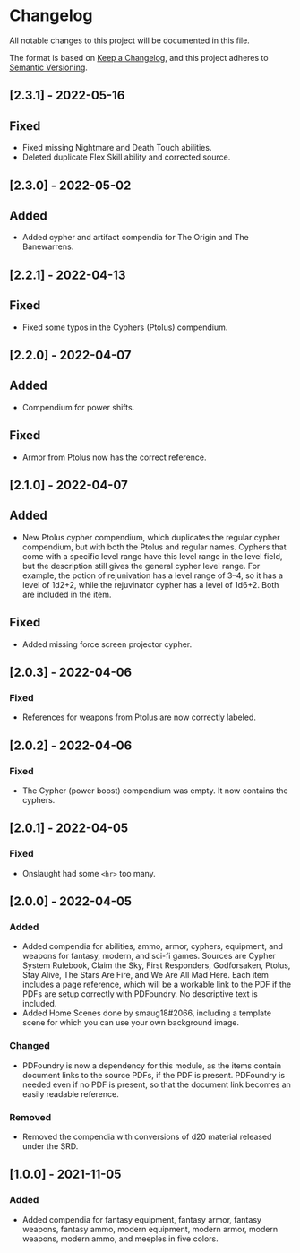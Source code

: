 # Changelog

All notable changes to this project will be documented in this file.

The format is based on [Keep a Changelog](https://keepachangelog.com/en/1.0.0/), and this project adheres to [Semantic Versioning](https://semver.org/spec/v2.0.0.html).

## [2.3.1] - 2022-05-16
## Fixed
- Fixed missing Nightmare and Death Touch abilities.
- Deleted duplicate Flex Skill ability and corrected source.

## [2.3.0] - 2022-05-02
## Added
- Added cypher and artifact compendia for The Origin and The Banewarrens.

## [2.2.1] - 2022-04-13
## Fixed
- Fixed some typos in the Cyphers (Ptolus) compendium.

## [2.2.0] - 2022-04-07
## Added
- Compendium for power shifts.

## Fixed
- Armor from Ptolus now has the correct reference.

## [2.1.0] - 2022-04-07
## Added
- New Ptolus cypher compendium, which duplicates the regular cypher compendium, but with both the Ptolus and regular names. Cyphers that come with a specific level range have this level range in the level field, but the description still gives the general cypher level range. For example, the potion of rejunivation has a level range of 3–4, so it has a level of 1d2+2, while the rejuvinator cypher has a level of 1d6+2. Both are included in the item.

## Fixed
- Added missing force screen projector cypher.

## [2.0.3] - 2022-04-06
### Fixed
- References for weapons from Ptolus are now correctly labeled.

## [2.0.2] - 2022-04-06
### Fixed
- The Cypher (power boost) compendium was empty. It now contains the cyphers.

## [2.0.1] - 2022-04-05
### Fixed
- Onslaught had some `<hr>` too many.

## [2.0.0] - 2022-04-05
### Added
- Added compendia for abilities, ammo, armor, cyphers, equipment, and weapons for fantasy, modern, and sci-fi games. Sources are Cypher System Rulebook, Claim the Sky, First Responders, Godforsaken, Ptolus, Stay Alive, The Stars Are Fire, and We Are All Mad Here. Each item includes a page reference, which will be a workable link to the PDF if the PDFs are setup correctly with PDFoundry. No descriptive text is included.
- Added Home Scenes done by smaug18#2066, including a template scene for which you can use your own background image.

### Changed
- PDFoundry is now a dependency for this module, as the items contain document links to the source PDFs, if the PDF is present. PDFoundry is needed even if no PDF is present, so that the document link becomes an easily readable reference.

### Removed
- Removed the compendia with conversions of d20 material released under the SRD.

## [1.0.0] - 2021-11-05
### Added
- Added compendia for fantasy equipment, fantasy armor, fantasy weapons, fantasy ammo, modern equipment, modern armor, modern weapons, modern ammo, and meeples in five colors.